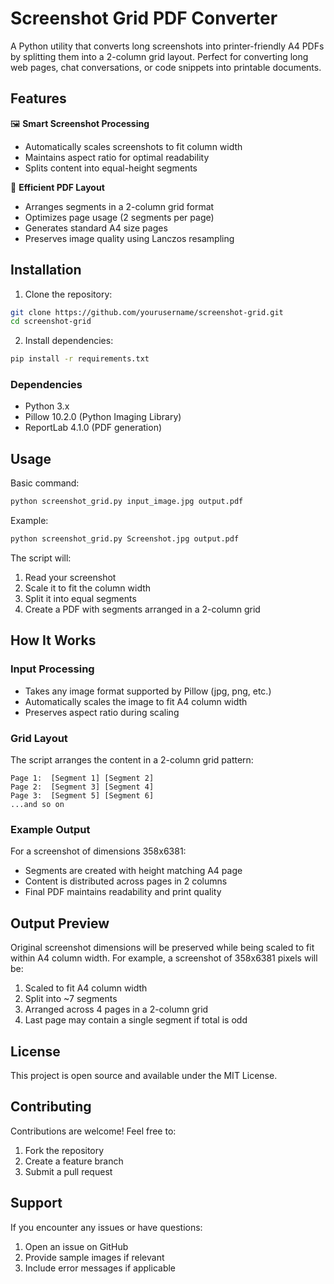 # Screenshot Grid PDF Converter

A Python utility that converts long screenshots into printer-friendly A4 PDFs by splitting them into a 2-column grid layout. Perfect for converting long web pages, chat conversations, or code snippets into printable documents.

## Features

🖼️ **Smart Screenshot Processing**
- Automatically scales screenshots to fit column width
- Maintains aspect ratio for optimal readability
- Splits content into equal-height segments

📄 **Efficient PDF Layout**
- Arranges segments in a 2-column grid format
- Optimizes page usage (2 segments per page)
- Generates standard A4 size pages
- Preserves image quality using Lanczos resampling

## Installation

1. Clone the repository:
```bash
git clone https://github.com/yourusername/screenshot-grid.git
cd screenshot-grid
```

2. Install dependencies:
```bash
pip install -r requirements.txt
```

### Dependencies
- Python 3.x
- Pillow 10.2.0 (Python Imaging Library)
- ReportLab 4.1.0 (PDF generation)

## Usage

Basic command:
```bash
python screenshot_grid.py input_image.jpg output.pdf
```

Example:
```bash
python screenshot_grid.py Screenshot.jpg output.pdf
```

The script will:
1. Read your screenshot
2. Scale it to fit the column width
3. Split it into equal segments
4. Create a PDF with segments arranged in a 2-column grid

## How It Works

### Input Processing
- Takes any image format supported by Pillow (jpg, png, etc.)
- Automatically scales the image to fit A4 column width
- Preserves aspect ratio during scaling

### Grid Layout
The script arranges the content in a 2-column grid pattern:
```
Page 1:  [Segment 1] [Segment 2]
Page 2:  [Segment 3] [Segment 4]
Page 3:  [Segment 5] [Segment 6]
...and so on
```

### Example Output
For a screenshot of dimensions 358x6381:
- Segments are created with height matching A4 page
- Content is distributed across pages in 2 columns
- Final PDF maintains readability and print quality

## Output Preview

Original screenshot dimensions will be preserved while being scaled to fit within A4 column width. For example, a screenshot of 358x6381 pixels will be:
1. Scaled to fit A4 column width
2. Split into ~7 segments
3. Arranged across 4 pages in a 2-column grid
4. Last page may contain a single segment if total is odd

## License

This project is open source and available under the MIT License.

## Contributing

Contributions are welcome! Feel free to:
1. Fork the repository
2. Create a feature branch
3. Submit a pull request

## Support

If you encounter any issues or have questions:
1. Open an issue on GitHub
2. Provide sample images if relevant
3. Include error messages if applicable